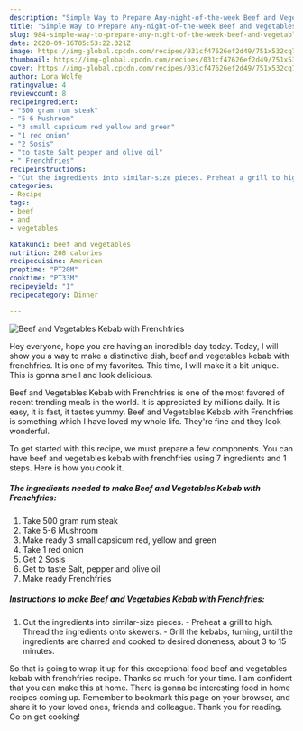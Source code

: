 ```yaml
---
description: "Simple Way to Prepare Any-night-of-the-week Beef and Vegetables Kebab with Frenchfries"
title: "Simple Way to Prepare Any-night-of-the-week Beef and Vegetables Kebab with Frenchfries"
slug: 984-simple-way-to-prepare-any-night-of-the-week-beef-and-vegetables-kebab-with-frenchfries
date: 2020-09-16T05:53:22.321Z
image: https://img-global.cpcdn.com/recipes/031cf47626ef2d49/751x532cq70/beef-and-vegetables-kebab-with-frenchfries-recipe-main-photo.jpg
thumbnail: https://img-global.cpcdn.com/recipes/031cf47626ef2d49/751x532cq70/beef-and-vegetables-kebab-with-frenchfries-recipe-main-photo.jpg
cover: https://img-global.cpcdn.com/recipes/031cf47626ef2d49/751x532cq70/beef-and-vegetables-kebab-with-frenchfries-recipe-main-photo.jpg
author: Lora Wolfe
ratingvalue: 4
reviewcount: 8
recipeingredient:
- "500 gram rum steak"
- "5-6 Mushroom"
- "3 small capsicum red yellow and green"
- "1 red onion"
- "2 Sosis"
- "to taste Salt pepper and olive oil"
- " Frenchfries"
recipeinstructions:
- "Cut the ingredients into similar-size pieces. Preheat a grill to high. Thread the ingredients onto skewers. Grill the kebabs, turning, until the ingredients are charred and cooked to desired doneness, about 3 to 15 minutes."
categories:
- Recipe
tags:
- beef
- and
- vegetables

katakunci: beef and vegetables 
nutrition: 208 calories
recipecuisine: American
preptime: "PT20M"
cooktime: "PT33M"
recipeyield: "1"
recipecategory: Dinner

---
```



![Beef and Vegetables Kebab with Frenchfries](https://img-global.cpcdn.com/recipes/031cf47626ef2d49/751x532cq70/beef-and-vegetables-kebab-with-frenchfries-recipe-main-photo.jpg)

Hey everyone, hope you are having an incredible day today. Today, I will show you a way to make a distinctive dish, beef and vegetables kebab with frenchfries. It is one of my favorites. This time, I will make it a bit unique. This is gonna smell and look delicious.

Beef and Vegetables Kebab with Frenchfries is one of the most favored of recent trending meals in the world. It is appreciated by millions daily. It is easy, it is fast, it tastes yummy. Beef and Vegetables Kebab with Frenchfries is something which I have loved my whole life. They're fine and they look wonderful.




To get started with this recipe, we must prepare a few components. You can have beef and vegetables kebab with frenchfries using 7 ingredients and 1 steps. Here is how you cook it.

<!--inarticleads1-->

##### The ingredients needed to make Beef and Vegetables Kebab with Frenchfries:

1. Take 500 gram rum steak
1. Take 5-6 Mushroom
1. Make ready 3 small capsicum red, yellow and green
1. Take 1 red onion
1. Get 2 Sosis
1. Get to taste Salt, pepper and olive oil
1. Make ready  Frenchfries




<!--inarticleads2-->

##### Instructions to make Beef and Vegetables Kebab with Frenchfries:

1. Cut the ingredients into similar-size pieces. - Preheat a grill to high. Thread the ingredients onto skewers. - Grill the kebabs, turning, until the ingredients are charred and cooked to desired doneness, about 3 to 15 minutes.




So that is going to wrap it up for this exceptional food beef and vegetables kebab with frenchfries recipe. Thanks so much for your time. I am confident that you can make this at home. There is gonna be interesting food in home recipes coming up. Remember to bookmark this page on your browser, and share it to your loved ones, friends and colleague. Thank you for reading. Go on get cooking!
